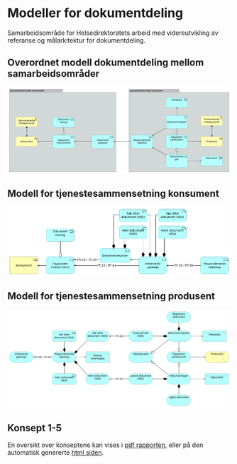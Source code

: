 # Modeller for dokumentdeling

Samarbeidsområde for Helsedirektoratets arbeid med videreutvikling av referanse og målarkitektur for dokumentdeling.

## Overordnet modell dokumentdeling mellom samarbeidsområder

![Viewpoint](https://github.com/Direktoratet-for-e-helse/dokumentdeling-archi/blob/gh-pages/id-ed54bc5ad0d34e9eaeec544f73517eb6/images/id-31768dd20f254da597573a8bb9ae1096.png)

## Modell for tjenestesammensetning konsument

![Viewpoint](https://github.com/Direktoratet-for-e-helse/dokumentdeling-archi/blob/gh-pages/id-ed54bc5ad0d34e9eaeec544f73517eb6/images/id-ece74c10caf4485db58a4ed96f6f06f8.png)

## Modell for tjenestesammensetning produsent

![Viewpoint](https://github.com/Direktoratet-for-e-helse/dokumentdeling-archi/blob/gh-pages/id-ed54bc5ad0d34e9eaeec544f73517eb6/images/id-cc7d317a9e1446fd85a30ddc9f1d3f89.png)

## Konsept 1-5

En oversikt over konseptene kan vises i [pdf rapporten](https://github.com/Direktoratet-for-e-helse/dokumentdeling-archi/blob/gh-pages/Dokumentdeling.pdf), eller på den automatisk genererte [html siden](https://direktoratet-for-e-helse.github.io/dokumentdeling-archi/).
